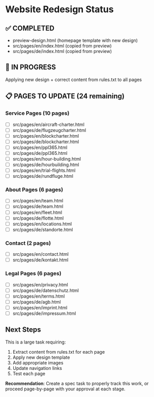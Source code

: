 # Website Redesign Status

## ✅ COMPLETED
- preview-design.html (homepage template with new design)
- src/pages/en/index.html (copied from preview)
- src/pages/de/index.html (copied from preview)

## 🔄 IN PROGRESS
Applying new design + correct content from rules.txt to all pages

## 📋 PAGES TO UPDATE (24 remaining)

### Service Pages (10 pages)
- [ ] src/pages/en/aircraft-charter.html
- [ ] src/pages/de/flugzeugcharter.html
- [ ] src/pages/en/blockcharter.html
- [ ] src/pages/de/blockcharter.html
- [ ] src/pages/en/ppl365.html
- [ ] src/pages/de/ppl365.html
- [ ] src/pages/en/hour-building.html
- [ ] src/pages/de/hourbuilding.html
- [ ] src/pages/en/trial-flights.html
- [ ] src/pages/de/rundfluge.html

### About Pages (6 pages)
- [ ] src/pages/en/team.html
- [ ] src/pages/de/team.html
- [ ] src/pages/en/fleet.html
- [ ] src/pages/de/flotte.html
- [ ] src/pages/en/locations.html
- [ ] src/pages/de/standorte.html

### Contact (2 pages)
- [ ] src/pages/en/contact.html
- [ ] src/pages/de/kontakt.html

### Legal Pages (6 pages)
- [ ] src/pages/en/privacy.html
- [ ] src/pages/de/datenschutz.html
- [ ] src/pages/en/terms.html
- [ ] src/pages/de/agb.html
- [ ] src/pages/en/imprint.html
- [ ] src/pages/de/impressum.html

## Next Steps
This is a large task requiring:
1. Extract content from rules.txt for each page
2. Apply new design template
3. Add appropriate images
4. Update navigation links
5. Test each page

**Recommendation**: Create a spec task to properly track this work, or proceed page-by-page with your approval at each stage.
